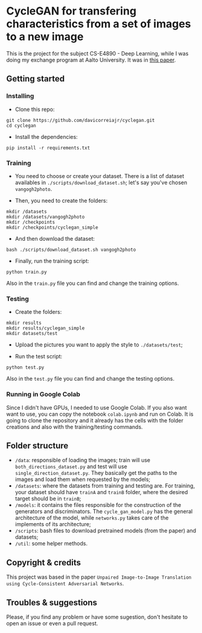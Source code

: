 # CycleGAN for transfering characteristics from a set of images to a new image


This is the project for the subject CS-E4890 - Deep Learning, while I was doing my exchange program at Aalto University.
It was in [this paper](https://arxiv.org/pdf/1703.10593.pdf).

## Getting started

### Installing

- Clone this repo:
```
git clone https://github.com/davicorreiajr/cyclegan.git
cd cyclegan
```
- Install the dependencies:
```
pip install -r requirements.txt
```

### Training

- You need to choose or create your dataset.
There is a list of dataset availables in `./scripts/download_dataset.sh`; let's say you've chosen `vangogh2photo`.

- Then, you need to create the folders:
```
mkdir /datasets
mkdir /datasets/vangogh2photo
mkdir /checkpoints
mkdir /checkpoints/cyclegan_simple
```

- And then download the dataset:
```
bash ./scripts/download_dataset.sh vangogh2photo
```

- Finally, run the training script:
```
python train.py
```
Also in the `train.py` file you can find and change the training options.

### Testing

- Create the folders:
```
mkdir results
mkdir results/cyclegan_simple
mkdir datasets/test
```

- Upload the pictures you want to apply the style to `./datasets/test`;

- Run the test script:
```
python test.py
```
Also in the `test.py` file you can find and change the testing options.

### Running in Google Colab

Since I didn't have GPUs, I needed to use Google Colab. If you also want want to use, you can copy the notebook `colab.ipynb` and run on Colab. It is going to clone the repository and it already has the cells with the folder creations and also with the training/testing commands.

## Folder structure

- `/data`: responsible of loading the images; train will use `both_directions_dataset.py` and test will use `single_direction_dataset.py`. They basically get the paths to the images and load them when requested by the models;
- `/datasets`: where the datasets from training and testing are. For training, your dataset should have `trainA` and `trainB` folder, where the desired target should be in `trainB`;
- `/models`: it contains the files responsible for the construction of the generators and discriminators. The `cycle_gan_model.py` has the general architecture of the model, while `networks.py` takes care of the implements of its architecture;
- `/scripts`: bash files to download pretrained models (from the paper) and datasets;
- `/util`: some helper methods.

## Copyright & credits

This project was based in the paper `Unpaired Image-to-Image Translation using Cycle-Consistent Adversarial Networks`.


## Troubles & suggestions

Please, if you find any problem or have some sugestion, don't hesitate to open an issue or even a pull request.
